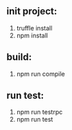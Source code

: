 ## init project:  
1. truffle install
2. npm install

## build:
1. npm run compile
    
## run test:
1. npm run testrpc
2. npm run test    
                    